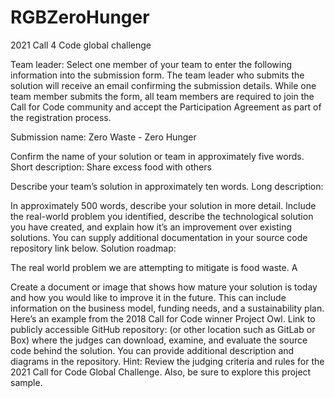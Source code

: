 # RGBZeroHunger
2021 Call 4 Code global challenge


Team leader: 
Select one member of your team to enter the following information into the submission form. The team leader who submits the solution will receive an email confirming the submission details. While one team member submits the form, all team members are required to join the Call for Code community and accept the Participation Agreement as part of the registration process.


Submission name: Zero Waste - Zero Hunger

Confirm the name of your solution or team in approximately  five words.
Short description: Share excess food with others


Describe your team’s solution in  approximately ten words.
Long description: 


In approximately 500 words, describe your solution in more detail. Include the real-world problem you identified, describe the technological solution you have created, and explain how it’s an improvement over existing solutions. You can supply additional documentation in your source code repository link below.
Solution roadmap: 

The real world problem we are attempting to mitigate is food waste. A


Create a document or image that shows how mature your solution is today and how you would like to improve it in the future. This can include information on the business model, funding needs, and a sustainability plan. Here’s an example from the 2018 Call for Code winner Project Owl.
Link to publicly accessible GitHub repository: 
(or other location such as GitLab or Box) where the judges can download, examine, and evaluate the source code behind the solution. You can provide additional description and diagrams in the repository. Hint: Review the judging criteria and rules for the 2021 Call for Code Global Challenge. Also, be sure to explore this project sample.
